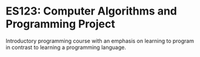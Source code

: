 # ES123: Computer Algorithms and Programming Project

Introductory programming course with an emphasis on learning to program in contrast to learning a programming language.